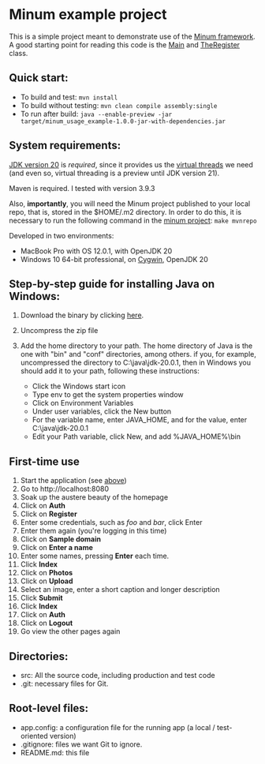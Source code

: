 Minum example project
====================

This is a simple project meant to demonstrate use of the [Minum framework](https://github.com/byronka/minum).
A good starting point for reading this code is the [Main](src/main/example1/Main.java) and [TheRegister](src/main/example1/TheRegister.java) class. 


Quick start:
------------

* To build and test: `mvn install`
* To build without testing: `mvn clean compile assembly:single`
* To run after build: `java --enable-preview -jar target/minum_usage_example-1.0.0-jar-with-dependencies.jar`


System requirements: 
--------------------

[JDK version 20](https://jdk.java.net/20/) is _required_, since it
provides us the [virtual threads](https://openjdk.org/jeps/436) we need (and even so, virtual
threading is a preview until JDK version 21).

Maven is required. I tested with version 3.9.3

Also, **importantly**, you will need the Minum project published to your local repo,
that is, stored in the $HOME/.m2 directory.  In order to do this, it is necessary to
run the following command in the [minum project](https://github.com/byronka/minum): `make mvnrepo`

Developed in two environments:
* MacBook Pro with OS 12.0.1, with OpenJDK 20
* Windows 10 64-bit professional, on [Cygwin](https://www.cygwin.com/), OpenJDK 20



Step-by-step guide for installing Java on Windows:
--------------------------------------------------

1. Download the binary by clicking [here](https://download.java.net/java/GA/jdk20.0.1/b4887098932d415489976708ad6d1a4b/9/GPL/openjdk-20.0.1_windows-x64_bin.zip).
2. Uncompress the zip file
3. Add the home directory to your path.  The home directory of Java is the one with "bin"
   and "conf" directories, among others. if you, for example, uncompressed the
   directory to C:\java\jdk-20.0.1, then in Windows you should add it to your path,
   following these instructions:

    * Click the Windows start icon
    * Type env to get the system properties window
    * Click on Environment Variables
    * Under user variables, click the New button
    * For the variable name, enter JAVA_HOME, and for the value, enter C:\java\jdk-20.0.1
    * Edit your Path variable, click New, and add %JAVA_HOME%\bin
   

First-time use
--------------

1. Start the application (see [above](#quick-start))
2. Go to http://localhost:8080
3. Soak up the austere beauty of the homepage
4. Click on **Auth**
5. Click on **Register**
6. Enter some credentials, such as _foo_ and _bar_, click Enter
7. Enter them again (you're logging in this time)
8. Click on **Sample domain**
9. Click on **Enter a name**
10. Enter some names, pressing **Enter** each time.
11. Click **Index**
12. Click on **Photos**
13. Click on **Upload**
14. Select an image, enter a short caption and longer description 
15. Click **Submit**
16. Click **Index**
17. Click on **Auth**
18. Click on **Logout**
19. Go view the other pages again

Directories:
------------

- src: All the source code, including production and test code
- .git: necessary files for Git.

Root-level files:
-----------------

- app.config: a configuration file for the running app (a local / test-oriented version)
- .gitignore: files we want Git to ignore.
- README.md: this file
